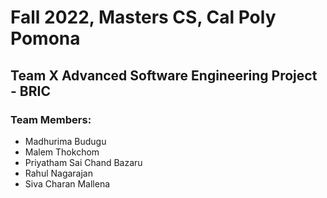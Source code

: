 # Fall 2022, Masters CS, Cal Poly Pomona 

## Team X Advanced Software Engineering Project - BRIC

### Team Members:

- Madhurima Budugu
- Malem Thokchom
- Priyatham Sai Chand Bazaru
- Rahul Nagarajan
- Siva Charan Mallena

